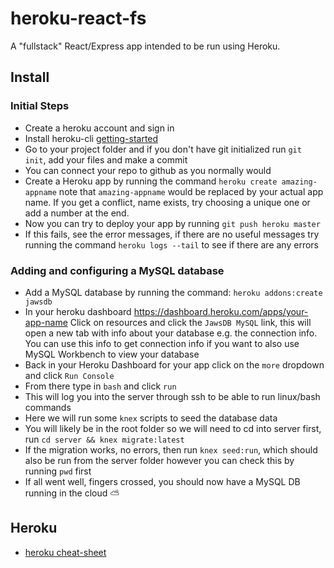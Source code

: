 # heroku-react-fs

A "fullstack" React/Express app intended to be run using Heroku.

## Install

### Initial Steps

- Create a heroku account and sign in
- Install heroku-cli [getting-started](https://devcenter.heroku.com/articles/getting-started-with-nodejs#set-up)
- Go to your project folder and if you don't have git initialized run `git init`, add your files and make a commit
- You can connect your repo to github as you normally would
- Create a Heroku app by running the command `heroku create amazing-appname` note that `amazing-appname` would be replaced by your actual app name. If you get a conflict, name exists, try choosing a unique one or add a number at the end.
- Now you can try to deploy your app by running `git push heroku master`
- If this fails, see the error messages, if there are no useful messages try running the command `heroku logs --tail` to see if there are any errors

### Adding and configuring a MySQL database

- Add a MySQL database by running the command: `heroku addons:create jawsdb`
- In your heroku dashboard https://dashboard.heroku.com/apps/your-app-name Click on resources and click the `JawsDB MySQL` link, this will open a new tab with info about your database e.g. the connection info. You can use this info to get connection info if you want to also use MySQL Workbench to view your database
- Back in your Heroku Dashboard for your app click on the `more` dropdown and click `Run Console`
- From there type in `bash` and click `run`
- This will log you into the server through ssh to be able to run linux/bash commands
- Here we will run some `knex` scripts to seed the database data
- You will likely be in the root folder so we will need to cd into server first, run `cd server && knex migrate:latest`
- If the migration works, no errors, then run `knex seed:run`, which should also be run from the server folder however you can check this by running `pwd` first
- If all went well, fingers crossed, you should now have a MySQL DB running in the cloud ⛅️

## Heroku

- [heroku cheat-sheet](https://devhints.io/heroku)

